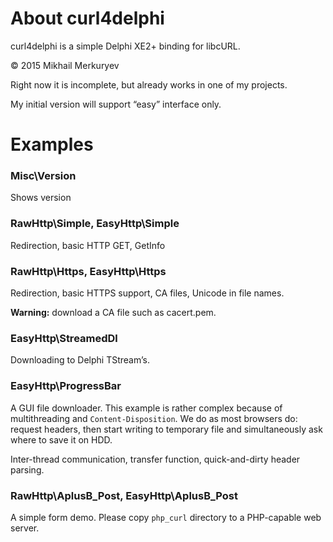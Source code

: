 ﻿About curl4delphi
=================

curl4delphi is a simple Delphi XE2+ binding for libcURL.

© 2015 Mikhail Merkuryev

Right now it is incomplete, but already works in one of my projects.

My initial version will support “easy” interface only.


Examples
========

### Misc\Version

Shows version

### RawHttp\Simple, EasyHttp\Simple

Redirection, basic HTTP GET, GetInfo

### RawHttp\Https, EasyHttp\Https

Redirection, basic HTTPS support, CA files, Unicode in file names.

**Warning:** download a CA file such as cacert.pem.

### EasyHttp\StreamedDl

Downloading to Delphi TStream’s.

### EasyHttp\ProgressBar

A GUI file downloader. This example is rather complex because of multithreading and `Content-Disposition`. We do as most browsers do: request headers, then start writing to temporary file and simultaneously ask where to save it on HDD.

Inter-thread communication, transfer function, quick-and-dirty header parsing.

### RawHttp\AplusB_Post, EasyHttp\AplusB_Post

A simple form demo. Please copy `php_curl` directory to a PHP-capable web server.
